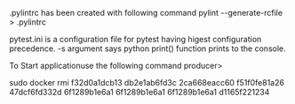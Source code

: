 
.pylintrc has been created with following command
pylint --generate-rcfile > .pylintrc

pytest.ini is a configuration file for pytest having higest configuration precedence. -s argument says python print() function 
prints to the console.


To Start applicationuse the following command
producer>


sudo docker rmi f32d0a1dcb13 db2e1ab6fd3c 2ca668eacc60 f51f0fe81a26 47dcf6fd332d 6f1289b1e6a1 6f1289b1e6a1 6f1289b1e6a1 d1165f221234